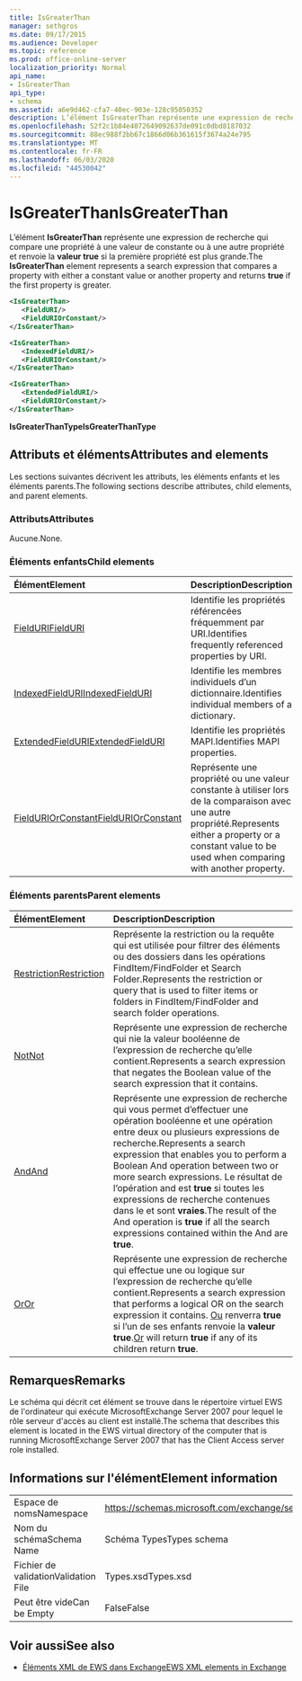 ```yaml
---
title: IsGreaterThan
manager: sethgros
ms.date: 09/17/2015
ms.audience: Developer
ms.topic: reference
ms.prod: office-online-server
localization_priority: Normal
api_name:
- IsGreaterThan
api_type:
- schema
ms.assetid: a6e9d462-cfa7-40ec-903e-128c95050352
description: L’élément IsGreaterThan représente une expression de recherche qui compare une propriété à une valeur de constante ou à une autre propriété et renvoie la valeur true si la première propriété est plus grande.
ms.openlocfilehash: 52f2c1b84e4072649092637de091c0dbd8187032
ms.sourcegitcommit: 88ec988f2bb67c1866d06b361615f3674a24e795
ms.translationtype: MT
ms.contentlocale: fr-FR
ms.lasthandoff: 06/03/2020
ms.locfileid: "44530042"
---
```

# <a name="isgreaterthan"></a><span data-ttu-id="7547d-103">IsGreaterThan</span><span class="sxs-lookup"><span data-stu-id="7547d-103">IsGreaterThan</span></span>

<span data-ttu-id="7547d-104">L’élément **IsGreaterThan** représente une expression de recherche qui compare une propriété à une valeur de constante ou à une autre propriété et renvoie la **valeur true** si la première propriété est plus grande.</span><span class="sxs-lookup"><span data-stu-id="7547d-104">The **IsGreaterThan** element represents a search expression that compares a property with either a constant value or another property and returns **true** if the first property is greater.</span></span> 
  
```xml
<IsGreaterThan>
   <FieldURI/>
   <FieldURIOrConstant/>
</IsGreaterThan>
```

```xml
<IsGreaterThan>
   <IndexedFieldURI/> 
   <FieldURIOrConstant/>
</IsGreaterThan>
```

```xml
<IsGreaterThan>
   <ExtendedFieldURI/>
   <FieldURIOrConstant/>
</IsGreaterThan>
```

<span data-ttu-id="7547d-105">**IsGreaterThanType**</span><span class="sxs-lookup"><span data-stu-id="7547d-105">**IsGreaterThanType**</span></span>

## <a name="attributes-and-elements"></a><span data-ttu-id="7547d-106">Attributs et éléments</span><span class="sxs-lookup"><span data-stu-id="7547d-106">Attributes and elements</span></span>

<span data-ttu-id="7547d-107">Les sections suivantes décrivent les attributs, les éléments enfants et les éléments parents.</span><span class="sxs-lookup"><span data-stu-id="7547d-107">The following sections describe attributes, child elements, and parent elements.</span></span>
  
### <a name="attributes"></a><span data-ttu-id="7547d-108">Attributs</span><span class="sxs-lookup"><span data-stu-id="7547d-108">Attributes</span></span>

<span data-ttu-id="7547d-109">Aucune.</span><span class="sxs-lookup"><span data-stu-id="7547d-109">None.</span></span>
  
### <a name="child-elements"></a><span data-ttu-id="7547d-110">Éléments enfants</span><span class="sxs-lookup"><span data-stu-id="7547d-110">Child elements</span></span>

|<span data-ttu-id="7547d-111">**Élément**</span><span class="sxs-lookup"><span data-stu-id="7547d-111">**Element**</span></span>|<span data-ttu-id="7547d-112">**Description**</span><span class="sxs-lookup"><span data-stu-id="7547d-112">**Description**</span></span>|
|:-----|:-----|
|[<span data-ttu-id="7547d-113">FieldURI</span><span class="sxs-lookup"><span data-stu-id="7547d-113">FieldURI</span></span>](fielduri.md) <br/> |<span data-ttu-id="7547d-114">Identifie les propriétés référencées fréquemment par URI.</span><span class="sxs-lookup"><span data-stu-id="7547d-114">Identifies frequently referenced properties by URI.</span></span>  <br/> |
|[<span data-ttu-id="7547d-115">IndexedFieldURI</span><span class="sxs-lookup"><span data-stu-id="7547d-115">IndexedFieldURI</span></span>](indexedfielduri.md) <br/> |<span data-ttu-id="7547d-116">Identifie les membres individuels d’un dictionnaire.</span><span class="sxs-lookup"><span data-stu-id="7547d-116">Identifies individual members of a dictionary.</span></span>  <br/> |
|[<span data-ttu-id="7547d-117">ExtendedFieldURI</span><span class="sxs-lookup"><span data-stu-id="7547d-117">ExtendedFieldURI</span></span>](extendedfielduri.md) <br/> |<span data-ttu-id="7547d-118">Identifie les propriétés MAPI.</span><span class="sxs-lookup"><span data-stu-id="7547d-118">Identifies MAPI properties.</span></span>  <br/> |
|[<span data-ttu-id="7547d-119">FieldURIOrConstant</span><span class="sxs-lookup"><span data-stu-id="7547d-119">FieldURIOrConstant</span></span>](fielduriorconstant.md) <br/> |<span data-ttu-id="7547d-120">Représente une propriété ou une valeur constante à utiliser lors de la comparaison avec une autre propriété.</span><span class="sxs-lookup"><span data-stu-id="7547d-120">Represents either a property or a constant value to be used when comparing with another property.</span></span>  <br/> |
   
### <a name="parent-elements"></a><span data-ttu-id="7547d-121">Éléments parents</span><span class="sxs-lookup"><span data-stu-id="7547d-121">Parent elements</span></span>

|<span data-ttu-id="7547d-122">**Élément**</span><span class="sxs-lookup"><span data-stu-id="7547d-122">**Element**</span></span>|<span data-ttu-id="7547d-123">**Description**</span><span class="sxs-lookup"><span data-stu-id="7547d-123">**Description**</span></span>|
|:-----|:-----|
|[<span data-ttu-id="7547d-124">Restriction</span><span class="sxs-lookup"><span data-stu-id="7547d-124">Restriction</span></span>](restriction.md) <br/> |<span data-ttu-id="7547d-125">Représente la restriction ou la requête qui est utilisée pour filtrer des éléments ou des dossiers dans les opérations FindItem/FindFolder et Search Folder.</span><span class="sxs-lookup"><span data-stu-id="7547d-125">Represents the restriction or query that is used to filter items or folders in FindItem/FindFolder and search folder operations.</span></span>  <br/> |
|[<span data-ttu-id="7547d-126">Not</span><span class="sxs-lookup"><span data-stu-id="7547d-126">Not</span></span>](not.md) <br/> |<span data-ttu-id="7547d-127">Représente une expression de recherche qui nie la valeur booléenne de l’expression de recherche qu’elle contient.</span><span class="sxs-lookup"><span data-stu-id="7547d-127">Represents a search expression that negates the Boolean value of the search expression that it contains.</span></span>  <br/> |
|[<span data-ttu-id="7547d-128">And</span><span class="sxs-lookup"><span data-stu-id="7547d-128">And</span></span>](and.md) <br/> |<span data-ttu-id="7547d-129">Représente une expression de recherche qui vous permet d’effectuer une opération booléenne et une opération entre deux ou plusieurs expressions de recherche.</span><span class="sxs-lookup"><span data-stu-id="7547d-129">Represents a search expression that enables you to perform a Boolean And operation between two or more search expressions.</span></span> <span data-ttu-id="7547d-130">Le résultat de l’opération and est **true** si toutes les expressions de recherche contenues dans le et sont **vraies**.</span><span class="sxs-lookup"><span data-stu-id="7547d-130">The result of the And operation is **true** if all the search expressions contained within the And are **true**.</span></span>  <br/> |
|[<span data-ttu-id="7547d-131">Or</span><span class="sxs-lookup"><span data-stu-id="7547d-131">Or</span></span>](or.md) <br/> |<span data-ttu-id="7547d-132">Représente une expression de recherche qui effectue une ou logique sur l’expression de recherche qu’elle contient.</span><span class="sxs-lookup"><span data-stu-id="7547d-132">Represents a search expression that performs a logical OR on the search expression it contains.</span></span> <span data-ttu-id="7547d-133">[Ou](or.md) renverra **true** si l’un de ses enfants renvoie la **valeur true**.</span><span class="sxs-lookup"><span data-stu-id="7547d-133">[Or](or.md) will return **true** if any of its children return **true**.</span></span>  <br/> |
   
## <a name="remarks"></a><span data-ttu-id="7547d-134">Remarques</span><span class="sxs-lookup"><span data-stu-id="7547d-134">Remarks</span></span>

<span data-ttu-id="7547d-135">Le schéma qui décrit cet élément se trouve dans le répertoire virtuel EWS de l'ordinateur qui exécute MicrosoftExchange Server 2007 pour lequel le rôle serveur d'accès au client est installé.</span><span class="sxs-lookup"><span data-stu-id="7547d-135">The schema that describes this element is located in the EWS virtual directory of the computer that is running MicrosoftExchange Server 2007 that has the Client Access server role installed.</span></span>
  
## <a name="element-information"></a><span data-ttu-id="7547d-136">Informations sur l'élément</span><span class="sxs-lookup"><span data-stu-id="7547d-136">Element information</span></span>

|||
|:-----|:-----|
|<span data-ttu-id="7547d-137">Espace de noms</span><span class="sxs-lookup"><span data-stu-id="7547d-137">Namespace</span></span>  <br/> |https://schemas.microsoft.com/exchange/services/2006/types  <br/> |
|<span data-ttu-id="7547d-138">Nom du schéma</span><span class="sxs-lookup"><span data-stu-id="7547d-138">Schema Name</span></span>  <br/> |<span data-ttu-id="7547d-139">Schéma Types</span><span class="sxs-lookup"><span data-stu-id="7547d-139">Types schema</span></span>  <br/> |
|<span data-ttu-id="7547d-140">Fichier de validation</span><span class="sxs-lookup"><span data-stu-id="7547d-140">Validation File</span></span>  <br/> |<span data-ttu-id="7547d-141">Types.xsd</span><span class="sxs-lookup"><span data-stu-id="7547d-141">Types.xsd</span></span>  <br/> |
|<span data-ttu-id="7547d-142">Peut être vide</span><span class="sxs-lookup"><span data-stu-id="7547d-142">Can be Empty</span></span>  <br/> |<span data-ttu-id="7547d-143">False</span><span class="sxs-lookup"><span data-stu-id="7547d-143">False</span></span>  <br/> |
   
## <a name="see-also"></a><span data-ttu-id="7547d-144">Voir aussi</span><span class="sxs-lookup"><span data-stu-id="7547d-144">See also</span></span>

- [<span data-ttu-id="7547d-145">Éléments XML de EWS dans Exchange</span><span class="sxs-lookup"><span data-stu-id="7547d-145">EWS XML elements in Exchange</span></span>](ews-xml-elements-in-exchange.md)

